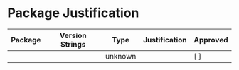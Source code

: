 # Package Justification

| Package | Version Strings | Type    | Justification | Approved |
|---------|-----------------|---------|---------------|----------|
|         |                 | unknown |               | [ ]      |
